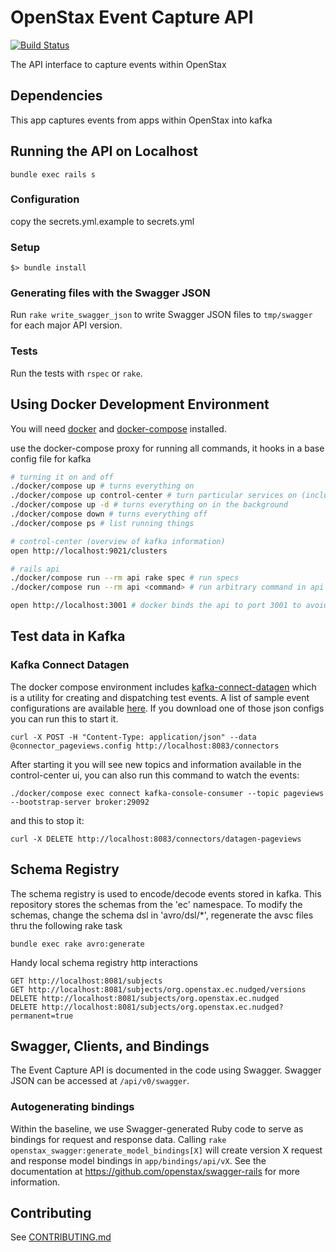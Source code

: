 # OpenStax Event Capture API

[![Build Status](https://travis-ci.com/openstax/open-search.svg?branch=master)](https://travis-ci.com/openstax/event-capture-api)

The API interface to capture events within OpenStax

## Dependencies

This app captures events from apps within OpenStax into kafka

## Running the API on Localhost
```.env
bundle exec rails s
```

### Configuration

copy the secrets.yml.example to secrets.yml

### Setup

```
$> bundle install
```

### Generating files with the Swagger JSON

Run `rake write_swagger_json` to write Swagger JSON files to `tmp/swagger` for each major API version.

### Tests

Run the tests with `rspec` or `rake`.

</details>

## Using Docker Development Environment

You will need [docker](https://docs.docker.com/get-docker/) and [docker-compose](https://docs.docker.com/compose/install/#install-compose) installed.

use the docker-compose proxy for running all commands, it hooks in a base config file for kafka

```bash
# turning it on and off
./docker/compose up # turns everything on
./docker/compose up control-center # turn particular services on (includes dependencies)
./docker/compose up -d # turns everything on in the background
./docker/compose down # turns everything off
./docker/compose ps # list running things

# control-center (overview of kafka information)
open http://localhost:9021/clusters

# rails api
./docker/compose run --rm api rake spec # run specs
./docker/compose run --rm api <command> # run arbitrary command in api container

open http://localhost:3001 # docker binds the api to port 3001 to avoid conflicting with the same running on the host
```

</details>

## Test data in Kafka

### Kafka Connect Datagen
The docker compose environment includes [kafka-connect-datagen](https://github.com/confluentinc/kafka-connect-datagen) which is a utility for
creating and dispatching test events. A list of sample event configurations are available [here](https://github.com/confluentinc/kafka-connect-datagen/tree/master/config). If you download one of those json configs you can run this to start it.
```
curl -X POST -H "Content-Type: application/json" --data @connector_pageviews.config http://localhost:8083/connectors
```

After starting it you will see new topics and information available in the control-center ui, you can also run this command to watch the events:
```
./docker/compose exec connect kafka-console-consumer --topic pageviews --bootstrap-server broker:29092
```

and this to stop it:
```
curl -X DELETE http://localhost:8083/connectors/datagen-pageviews
```

## Schema Registry

The schema registry is used to encode/decode events stored in kafka.  This repository stores the schemas from the 'ec' namespace.  To modify the schemas, change the schema dsl in 'avro/dsl/*', regenerate the avsc files thru the following rake task
```
bundle exec rake avro:generate
```    

Handy local schema registry http interactions
```
GET http://localhost:8081/subjects
GET http://localhost:8081/subjects/org.openstax.ec.nudged/versions
DELETE http://localhost:8081/subjects/org.openstax.ec.nudged
DELETE http://localhost:8081/subjects/org.openstax.ec.nudged?permanent=true
```

## Swagger, Clients, and Bindings

The Event Capture API is documented in the code using Swagger.  Swagger JSON can be accessed at `/api/v0/swagger`.

### Autogenerating bindings

Within the baseline, we use Swagger-generated Ruby code to serve as bindings for request and response data.  Calling
`rake openstax_swagger:generate_model_bindings[X]` will create version X request and response model bindings in `app/bindings/api/vX`.
See the documentation at https://github.com/openstax/swagger-rails for more information.

## Contributing

See [CONTRIBUTING.md](./CONTRIBUTING.md)
